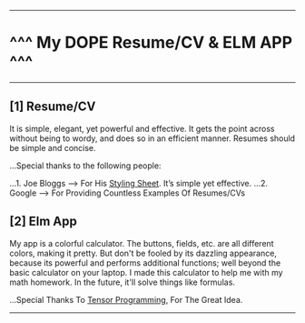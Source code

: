 ***
# ^^^ My DOPE Resume/CV & ELM APP ^^^
***

## [1] Resume/CV
It is simple, elegant, yet powerful and effective. It gets the point across without being to wordy, and does so in an efficient manner. Resumes should be simple and concise. 

...Special thanks to the following people:

...1. Joe Bloggs --> For His [Styling Sheet](http://www.bloggs.com/ "Joe's Website"). It’s simple yet effective.
...2. Google     --> For Providing Countless Examples Of Resumes/CVs

## [2] Elm App
My app is a colorful calculator. The buttons, fields, etc. are all different colors, making it pretty. But don't be fooled by its dazzling appearance, because its powerful and performs additional functions; well beyond the basic calculator on your laptop. I made this calculator to help me with my math homework. In the future, it'll solve things like formulas. 

...Special Thanks To [Tensor Programming](https://www.youtube.com/watch?v=VYTK5g9eUxs "YouTube Channel"), For The Great Idea.

***
